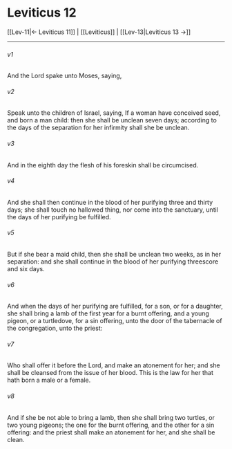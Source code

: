 # Leviticus 12

[[Lev-11|← Leviticus 11]] | [[Leviticus]] | [[Lev-13|Leviticus 13 →]]
***

###### v1
And the Lord spake unto Moses, saying,
###### v2
Speak unto the children of Israel, saying, If a woman have conceived seed, and born a man child: then she shall be unclean seven days; according to the days of the separation for her infirmity shall she be unclean.
###### v3
And in the eighth day the flesh of his foreskin shall be circumcised.
###### v4
And she shall then continue in the blood of her purifying three and thirty days; she shall touch no hallowed thing, nor come into the sanctuary, until the days of her purifying be fulfilled.
###### v5
But if she bear a maid child, then she shall be unclean two weeks, as in her separation: and she shall continue in the blood of her purifying threescore and six days.
###### v6
And when the days of her purifying are fulfilled, for a son, or for a daughter, she shall bring a lamb of the first year for a burnt offering, and a young pigeon, or a turtledove, for a sin offering, unto the door of the tabernacle of the congregation, unto the priest:
###### v7
Who shall offer it before the Lord, and make an atonement for her; and she shall be cleansed from the issue of her blood. This is the law for her that hath born a male or a female.
###### v8
And if she be not able to bring a lamb, then she shall bring two turtles, or two young pigeons; the one for the burnt offering, and the other for a sin offering: and the priest shall make an atonement for her, and she shall be clean. 
